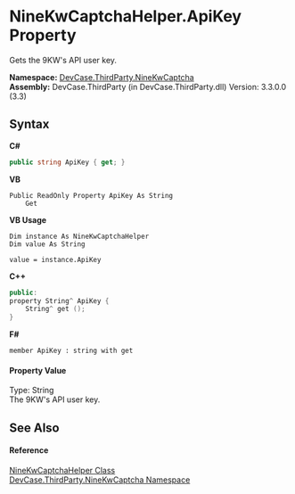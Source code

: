 # NineKwCaptchaHelper.ApiKey Property 
 

Gets the 9KW's API user key.

**Namespace:**&nbsp;<a href="N_DevCase_ThirdParty_NineKwCaptcha">DevCase.ThirdParty.NineKwCaptcha</a><br />**Assembly:**&nbsp;DevCase.ThirdParty (in DevCase.ThirdParty.dll) Version: 3.3.0.0 (3.3)

## Syntax

**C#**<br />
``` C#
public string ApiKey { get; }
```

**VB**<br />
``` VB
Public ReadOnly Property ApiKey As String
	Get
```

**VB Usage**<br />
``` VB Usage
Dim instance As NineKwCaptchaHelper
Dim value As String

value = instance.ApiKey

```

**C++**<br />
``` C++
public:
property String^ ApiKey {
	String^ get ();
}
```

**F#**<br />
``` F#
member ApiKey : string with get

```


#### Property Value
Type: String<br />The 9KW's API user key.

## See Also


#### Reference
<a href="T_DevCase_ThirdParty_NineKwCaptcha_NineKwCaptchaHelper">NineKwCaptchaHelper Class</a><br /><a href="N_DevCase_ThirdParty_NineKwCaptcha">DevCase.ThirdParty.NineKwCaptcha Namespace</a><br />